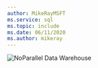 ```yaml
---
author: MikeRayMSFT
ms.service: sql
ms.topic: include
ms.date: 06/11/2020
ms.author: mikeray
---
```


<Token>![No](media/no-icon.png)Parallel Data Warehouse </Token>

